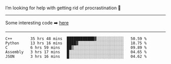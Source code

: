 I’m looking for help with getting rid of procrastination 🤔

-----

Some interesting code :arrow_right: [here](https://github.com/zhen8838/playground)

-----

<!--START_SECTION:waka-->
```text
C++        35 hrs 48 mins  ████████████▓░░░░░░░░░░░░   50.59 % 
Python     13 hrs 16 mins  ████▓░░░░░░░░░░░░░░░░░░░░   18.75 % 
C          6 hrs 59 mins   ██▒░░░░░░░░░░░░░░░░░░░░░░   09.89 % 
Assembly   3 hrs 17 mins   █░░░░░░░░░░░░░░░░░░░░░░░░   04.65 % 
JSON       3 hrs 16 mins   █░░░░░░░░░░░░░░░░░░░░░░░░   04.62 % 
```
<!--END_SECTION:waka-->

<!--
**zhen8838/zhen8838** is a ✨ _special_ ✨ repository because its `README.md` (this file) appears on your GitHub profile.

Here are some ideas to get you started:

- 🔭 I’m currently working on ...
- 🌱 I’m currently learning ...
- 👯 I’m looking to collaborate on ...
 ...
- 💬 Ask me about ...
- 📫 How to reach me: ...
- 😄 Pronouns: ...
- ⚡ Fun fact: ...
-->
